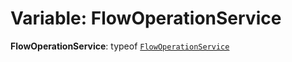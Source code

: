 # Variable: FlowOperationService

**FlowOperationService**: typeof [`FlowOperationService`](/en/auto-docs/fixed-layout-editor/variables/FlowOperationService-1.md)
